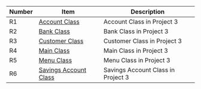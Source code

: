 | Number | Item | Description  |
| ------ | ---- | ------------ |
| R1 | [Account Class](https://github.com/ReeseBellaBaker/CS121Portfolio/blob/master/src/Account.java) | Account Class in Project 3 |
| R2 | [Bank Class](https://github.com/ReeseBellaBaker/CS121Portfolio/blob/master/src/Account.java](https://github.com/ReeseBellaBaker/CS121Portfolio/blob/master/src/Bank.java)) | Bank Class in Project 3 |
| R3 | [Customer Class](https://github.com/ReeseBellaBaker/CS121Portfolio/blob/master/src/Account.java](https://github.com/ReeseBellaBaker/CS121Portfolio/blob/master/src/Bank.java)](https://github.com/ReeseBellaBaker/CS121Portfolio/blob/master/src/Customer.java)) | Customer Class in Project 3 | 
| R4 | [Main Class](https://github.com/ReeseBellaBaker/CS121Portfolio/blob/master/src/Account.java](https://github.com/ReeseBellaBaker/CS121Portfolio/blob/master/src/Bank.java)](https://github.com/ReeseBellaBaker/CS121Portfolio/blob/master/src/Customer.java)](https://github.com/ReeseBellaBaker/CS121Portfolio/blob/master/src/Main.java)) | Main Class in Project 3 |
| R5 | [Menu Class](https://github.com/ReeseBellaBaker/CS121Portfolio/blob/master/src/Account.java](https://github.com/ReeseBellaBaker/CS121Portfolio/blob/master/src/Bank.java)](https://github.com/ReeseBellaBaker/CS121Portfolio/blob/master/src/Customer.java)](https://github.com/ReeseBellaBaker/CS121Portfolio/blob/master/src/Main.java)](https://github.com/ReeseBellaBaker/CS121Portfolio/blob/master/src/Menu.java)) | Menu Class in Project 3 |
| R6 | [Savings Account Class]([https://github.com/ReeseBellaBaker/CS121Portfolio/blob/master/src/Account.java](https://github.com/ReeseBellaBaker/CS121Portfolio/blob/master/src/SavingsAccount.java)) | Savings Account Class in Project 3 |
